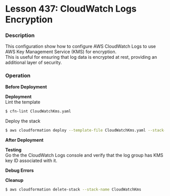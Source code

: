 # Lesson 437: CloudWatch Logs Encryption

### Description

This configuration show how to configure AWS CloudWatch Logs to use AWS Key Management Service (KMS) for encryption.  
This is useful for ensuring that log data is encrypted at rest, providing an additional layer of security.

### Operation

**Before Deployment**

**Deployment**  
Lint the template

```bash
$ cfn-lint CloudWatchKms.yaml
```

Deploy the stack

```bash
$ aws cloudformation deploy --template-file CloudWatchKms.yaml --stack-name CloudWatchKms
```

**After Deployment**

**Testing**  
Go the the CloudWatch Logs console and verify that the log group has KMS key ID associated with it.

**Debug Errors**

**Cleanup**

```bash
$ aws cloudformation delete-stack --stack-name CloudWatchKms
```
